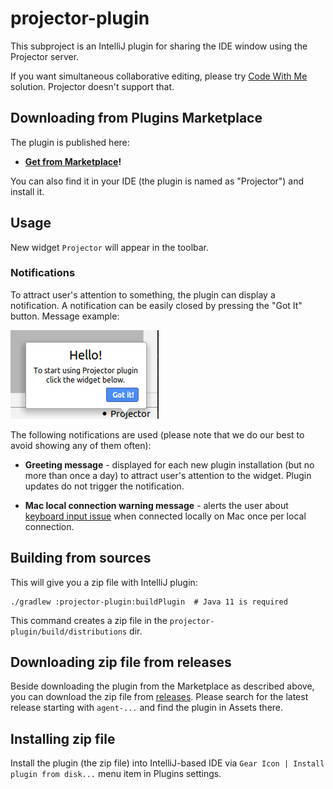 # projector-plugin

This subproject is an IntelliJ plugin for sharing the IDE window using the Projector server.

If you want simultaneous collaborative editing, please try [Code With Me](https://www.jetbrains.com/help/idea/code-with-me.html) solution.
Projector doesn't support that.

## Downloading from Plugins Marketplace

The plugin is published here:

* **[Get from Marketplace](https://plugins.jetbrains.com/plugin/16015-projector)!**

You can also find it in your IDE (the plugin is named as "Projector") and install it.

## Usage

New widget `Projector` will appear in the toolbar. 

### Notifications
To attract user's attention to something, the plugin can display a notification. A notification can be easily closed by pressing the "Got It" button.
Message example:

![](hello.png)

The following notifications are used (please note that we do our best to avoid showing any of them often):
  - **Greeting message** - displayed for each new plugin installation (but no more than once a day) 
  to attract user's attention to the widget. Plugin updates do not trigger the notification. 
  
  - **Mac local connection warning message** - alerts the user about [keyboard input issue](https://youtrack.jetbrains.com/issue/PRJ-321) when connected locally on Mac once per local connection.

## Building from sources

This will give you a zip file with IntelliJ plugin:

```shell script
./gradlew :projector-plugin:buildPlugin  # Java 11 is required
```

This command creates a zip file in the `projector-plugin/build/distributions` dir.

## Downloading zip file from releases

Beside downloading the plugin from the Marketplace as described above, you can download the zip file from [releases](https://github.com/JetBrains/projector-server/releases/). Please search for the latest release starting with `agent-...` and find the plugin in Assets there.

## Installing zip file

Install the plugin (the zip file) into IntelliJ-based IDE via `Gear Icon | Install plugin from disk...` menu item in Plugins settings.
